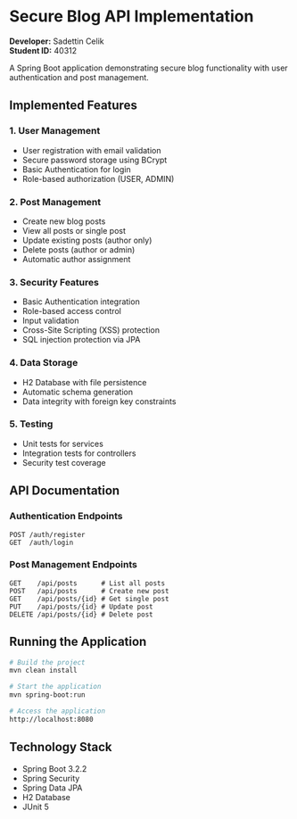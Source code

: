 # Secure Blog API Implementation

**Developer:** Sadettin Celik  
**Student ID:** 40312

A Spring Boot application demonstrating secure blog functionality with user authentication and post management.

## Implemented Features

### 1. User Management
- User registration with email validation
- Secure password storage using BCrypt
- Basic Authentication for login
- Role-based authorization (USER, ADMIN)

### 2. Post Management
- Create new blog posts
- View all posts or single post
- Update existing posts (author only)
- Delete posts (author or admin)
- Automatic author assignment

### 3. Security Features
- Basic Authentication integration
- Role-based access control
- Input validation
- Cross-Site Scripting (XSS) protection
- SQL injection protection via JPA

### 4. Data Storage
- H2 Database with file persistence
- Automatic schema generation
- Data integrity with foreign key constraints

### 5. Testing
- Unit tests for services
- Integration tests for controllers
- Security test coverage

## API Documentation

### Authentication Endpoints
```
POST /auth/register
GET  /auth/login
```

### Post Management Endpoints
```
GET    /api/posts      # List all posts
POST   /api/posts      # Create new post
GET    /api/posts/{id} # Get single post
PUT    /api/posts/{id} # Update post
DELETE /api/posts/{id} # Delete post
```

## Running the Application

```bash
# Build the project
mvn clean install

# Start the application
mvn spring-boot:run

# Access the application
http://localhost:8080
```

## Technology Stack
- Spring Boot 3.2.2
- Spring Security
- Spring Data JPA
- H2 Database
- JUnit 5
